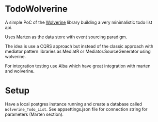 # TodoWolverine

A simple PoC of the [Wolverine](https://wolverine.netlify.app/) library building a very minimalistic todo list api.

Uses [Marten](https://martendb.io/) as the data store with event sourcing paradigm.

The idea is use a CQRS approach but instead of the classic approach with mediator pattern libraries as MediatR or
Mediator.SourceGenerator using wolverine.

For integration testing use [Alba](https://jasperfx.github.io/alba/) which have great integration with marten and wolverine.

# Setup

Have a local postgres instance running and create a database called `Wolverine_Todo_List`. See appsettings.json file for
connection string for parameters (Marten section).
